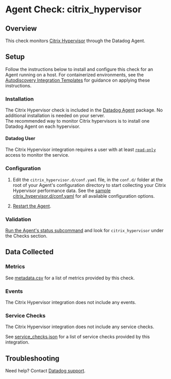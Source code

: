# Agent Check: citrix_hypervisor

## Overview

This check monitors [Citrix Hypervisor][1] through the Datadog Agent.

## Setup

Follow the instructions below to install and configure this check for an Agent running on a host. For containerized environments, see the [Autodiscovery Integration Templates][2] for guidance on applying these instructions.

### Installation

The Citrix Hypervisor check is included in the [Datadog Agent][2] package.
No additional installation is needed on your server.  
The recommended way to monitor Citrix hypervisors is to install one Datadog Agent on each hypervisor.

#### Datadog User

The Citrix Hypervisor integration requires a user with at least [`read-only`](https://docs.citrix.com/en-us/xencenter/7-1/rbac-roles.html) access to monitor the service.

### Configuration

1. Edit the `citrix_hypervisor.d/conf.yaml` file, in the `conf.d/` folder at the root of your Agent's configuration directory to start collecting your Citrix Hypervisor performance data. See the [sample citrix_hypervisor.d/conf.yaml][3] for all available configuration options.

2. [Restart the Agent][4].

### Validation

[Run the Agent's status subcommand][5] and look for `citrix_hypervisor` under the Checks section.

## Data Collected

### Metrics

See [metadata.csv][6] for a list of metrics provided by this check.

### Events

The Citrix Hypervisor integration does not include any events.

### Service Checks

The Citrix Hypervisor integration does not include any service checks.

See [service_checks.json][7] for a list of service checks provided by this integration.

## Troubleshooting

Need help? Contact [Datadog support][8].


[1]: https://www.citrix.com/products/citrix-hypervisor/
[2]: https://docs.datadoghq.com/agent/kubernetes/integrations/
[3]: https://github.com/DataDog/integrations-core/blob/master/citrix_hypervisor/datadog_checks/citrix_hypervisor/data/conf.yaml.example
[4]: https://docs.datadoghq.com/agent/guide/agent-commands/#start-stop-and-restart-the-agent
[5]: https://docs.datadoghq.com/agent/guide/agent-commands/#agent-status-and-information
[6]: https://github.com/DataDog/integrations-core/blob/master/citrix_hypervisor/metadata.csv
[7]: https://github.com/DataDog/integrations-core/blob/master/citrix_hypervisor/assets/service_checks.json
[8]: https://docs.datadoghq.com/help/
